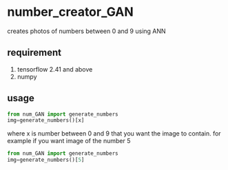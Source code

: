 # number_creator_GAN
creates photos of numbers between 0 and 9 using ANN

## requirement
1. tensorflow 2.41 and above
2. numpy
## usage
```python
from num_GAN import generate_numbers
img=generate_numbers()[x]
```
where x is number between 0 and 9 that you want the image to contain. 
for example if you want image of the number 5 
```python
from num_GAN import generate_numbers
img=generate_numbers()[5]
```